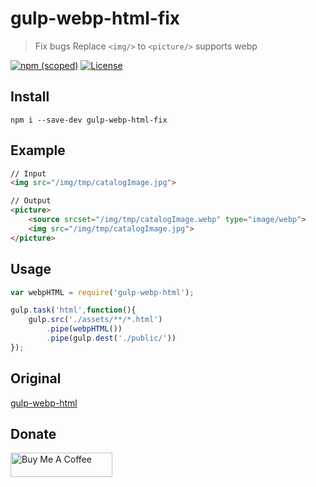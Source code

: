 # gulp-webp-html-fix

> Fix bugs
> Replace `<img/>` to `<picture/>` supports webp

[![npm (scoped)](https://img.shields.io/npm/v/gulp-webp-html-fix.svg?style=flat-square)](https://www.npmjs.com/package/gulp-webp-html-fix)
[![License](https://img.shields.io/github/license/bladhard/gulp-webp-html-fix.svg?style=flat-square)](https://github.com/Bladhard/gulp-webp-html-fix/blob/main/LICENSE)
## Install

```npm
npm i --save-dev gulp-webp-html-fix
```

## Example

```html
// Input
<img src="/img/tmp/catalogImage.jpg">

// Output
<picture>
    <source srcset="/img/tmp/catalogImage.webp" type="image/webp">
    <img src="/img/tmp/catalogImage.jpg">
</picture>
```

## Usage

```javascript
var webpHTML = require('gulp-webp-html');

gulp.task('html',function(){
    gulp.src('./assets/**/*.html')
        .pipe(webpHTML())
        .pipe(gulp.dest('./public/'))
});
```

## Original

[gulp-webp-html](https://www.npmjs.com/package/gulp-webp-html)

## Donate

<a href="https://www.buymeacoffee.com/bladhard" target="_blank"><img src="https://cdn.buymeacoffee.com/buttons/v2/default-yellow.png" alt="Buy Me A Coffee" height="38.25px" width="162.75px"></a>
